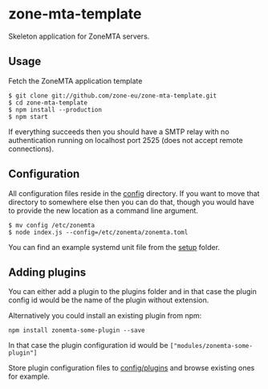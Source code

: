 # zone-mta-template

Skeleton application for ZoneMTA servers.

## Usage

Fetch the ZoneMTA application template

```
$ git clone git://github.com/zone-eu/zone-mta-template.git
$ cd zone-mta-template
$ npm install --production
$ npm start
```

If everything succeeds then you should have a SMTP relay with no authentication running on localhost port 2525 (does not accept remote connections).

## Configuration

All configuration files reside in the [config](.config) directory. If you want to move that directory to somewhere else then you can do that, though you would have to provide the new location as a command line argument.

```
$ mv config /etc/zonemta
$ node index.js --config=/etc/zonemta/zonemta.toml
```

You can find an example systemd unit file from the [setup](./setup) folder.

## Adding plugins

You can either add a plugin to the plugins folder and in that case the plugin config id would be the name of the plugin without extension.

Alternatively you could install an existing plugin from npm:

```
npm install zonemta-some-plugin --save
```

In that case the plugin configuration id would be `["modules/zonemta-some-plugin"]`

Store plugin configuration files to [config/plugins](./config/plugins) and browse existing ones for example.
